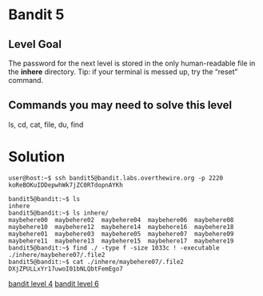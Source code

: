 <h1>Bandit 5</h1>

<h2 id="level-goal">Level Goal</h2>
<p>The password for the next level is stored in the only human-readable
file in the <strong>inhere</strong> directory. Tip: if your terminal is messed
up, try the “reset” command.</p>

<h2 id="commands-you-may-need-to-solve-this-level">Commands you may need to solve this level</h2>
<p>ls, cd, cat, file, du, find</p>


<h1>Solution</h1>

```
user@host:~$ ssh bandit5@bandit.labs.overthewire.org -p 2220
koReBOKuIDDepwhWk7jZC0RTdopnAYKh

bandit5@bandit:~$ ls
inhere
bandit5@bandit:~$ ls inhere/
maybehere00  maybehere02  maybehere04  maybehere06  maybehere08  maybehere10  maybehere12  maybehere14  maybehere16  maybehere18
maybehere01  maybehere03  maybehere05  maybehere07  maybehere09  maybehere11  maybehere13  maybehere15  maybehere17  maybehere19
bandit5@bandit:~$ find ./ -type f -size 1033c ! -executable
./inhere/maybehere07/.file2
bandit5@bandit:~$ cat ./inhere/maybehere07/.file2
DXjZPULLxYr17uwoI01bNLQbtFemEgo7
```

[bandit level 4](4.md)
[bandit level 6](6.md)
